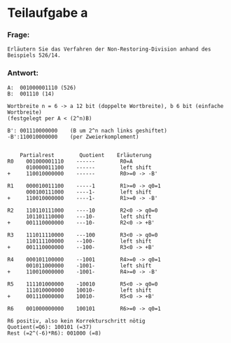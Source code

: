 # Teilaufgabe a

### Frage:

    Erläutern Sie das Verfahren der Non-Restoring-Division anhand des Beispiels 526/14.

### Antwort:

    A:  001000001110 (526)
    B:  001110 (14)

    Wortbreite n = 6 -> a 12 bit (doppelte Wortbreite), b 6 bit (einfache Wortbreite)
    (festgelegt per A < (2^n)B)

    B': 001110000000    (B um 2^n nach links geshiftet)
    -B':110010000000    (per Zweierkomplement)


        Partialrest        Quotient    Erläuterung
    R0    001000001110    ------        R0=A
          010000011100    ------        left shift
    +     110010000000    ------        R0>=0 -> -B'
    
    R1    000010011100    -----1        R1>=0 -> q0=1
          000100111000    ----1-        left shift
    +     110010000000    ----1-        R1>=0 -> -B'
    
    R2    110110111000    ----10        R2<0 -> q0=0
          101101110000    ---10-        left shift
    +     001110000000    ---10-        R2<0 -> +B'
    
    R3    111011110000    ---100        R3<0 -> q0=0
          110111100000    --100-        left shift
    +     001110000000    --100-        R3<0 -> +B'
    
    R4    000101100000    --1001        R4>=0 -> q0=1
          001011000000    -1001-        left shift
    +     110010000000    -1001-        R4>=0 -> -B'
    
    R5    111101000000    -10010        R5<0 -> q0=0
          111010000000    10010-        left shift
    +     001110000000    10010-        R5<0 -> +B'
    
    R6    001000000000    100101        R6>=0 -> q0=1

    R6 positiv, also kein Korrekturschritt nötig
    Quotient(=Q6): 100101 (=37)
    Rest (=2^(-6)*R6): 001000 (=8)


